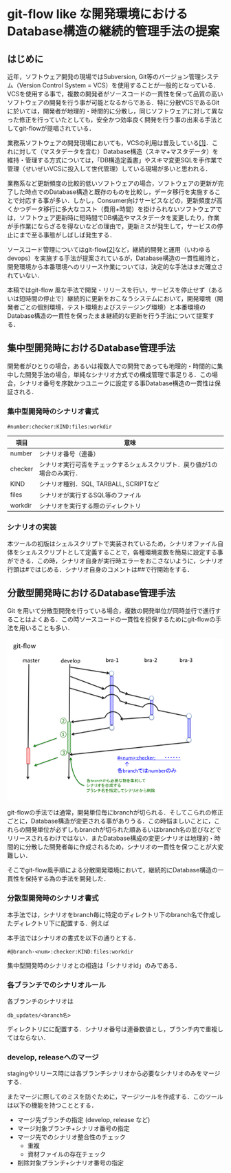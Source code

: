 #  git-flow like な開発環境におけるDatabase構造の継続的管理手法の提案

## はじめに

近年，ソフトウェア開発の現場ではSubversion, Git等のバージョン管理システム（Version Control System = VCS）を使用することが一般的となっている．VCSを使用する事で，複数の開発者がソースコードの一貫性を保って品質の高いソフトウェアの開発を行う事が可能となるからである．特に分散VCSであるGitに於いては，開発者が地理的・時間的に分散し，同じソフトウェアに対して異なった修正を行っていたとしても，安全かつ効率良く開発を行う事の出来る手法としてgit-flowが提唱されている．

業務系ソフトウェアの開発現場においても，VCSの利用は普及している[[1]]( http://bit.ly/1WubPNW )．これに対して（マスタデータを含む）Database構造（スキマ+マスタデータ）を維持・管理する方式については，「DB構造定義書」やスキマ変更SQLを手作業で管理（せいぜいVCSに投入して世代管理）している現場が多いと思われる．

業務系など更新頻度の比較的低いソフトウェアの場合，ソフトウェアの更新が完了した時点でのDatabase構造と既存のものを比較し，データ移行を実施することで対応する事が多い．しかし，Consumer向けサービスなどの，更新頻度が高くかつデータ移行に多大なコスト（費用+時間）を掛けられないソフトウェアでは，ソフトウェア更新時に短時間でDB構造やマスタデータを変更したり，作業が手作業にならざるを得ないなどの理由で，更新ミスが発生して，サービスの停止にまで至る事態がしばしば発生する．

ソースコード管理についてはgit-flow[[2]]( http://danielkummer.github.io/git-flow-cheatsheet/index.ja_JP.html )など，継続的開発と運用（いわゆるdevops）を実施する手法が提案されているが，Database構造の一貫性維持と，開発環境から本番環境へのリリース作業については，決定的な手法はまだ確立されていない．

本稿ではgit-flow 風な手法で開発・リリースを行い，サービスを停止せず（あるいは短時間の停止で）継続的に更新をおこなうシステムにおいて，開発環境（開発者ごとの個別環境，テスト環境およびステージング環境）と本番環境のDatabase構造の一貫性を保ったまま継続的な更新を行う手法について提案する．

## 集中型開発時におけるDatabase管理手法

開発者がひとりの場合，あるいは複数人での開発であっても地理的・時間的に集中した開発手法の場合，単純なシナリオ方式での構成管理で事足りる．この場合，シナリオ番号を序数かつユニークに設定する事Database構造の一貫性は保証される．

### 集中型開発時のシナリオ書式

```
#number:checker:KIND:files:workdir
```

| 項目 | 意味 |
|-----|---------------------|
|number| シナリオ番号（連番） |
|checker|シナリオ実行可否をチェックするシェルスクリプト．戻り値が1の場合のみ実行．|
|KIND|シナリオ種別．SQL, TARBALL, SCRIPTなど|
|files | シナリオが実行するSQL等のファイル |
|workdir| シナリオを実行する際のディレクトリ |


### シナリオの実装

本ツールの初版はシェルスクリプトで実装されているため，シナリオファイル自体をシェルスクリプトとして定義することで，各種環境変数を簡易に設定する事ができる．この時，シナリオ自身が実行時エラーをおこさないように，シナリオ行頭は#ではじめる．シナリオ自身のコメントは##で行開始をする．

## 分散型開発時におけるDatabase管理手法

Git を用いて分散型開発を行っている場合，複数の開発単位が同時並行で進行することはよくある．この時ソースコードの一貫性を担保するためにgit-flowの手法を用いることも多い．

![git-flow](img/git-flow.png)

git-flowの手法では通常，開発単位毎にbranchが切られる．そしてこられの修正ごとに，Database構造が変更される事がありうる．この時悩ましいことに，これらの開発単位が必ずしもbranchが切られた順あるいはbranch名の並びなどでリリースされるわけではない．またDatabase構成の変更シナリオは地理的・時間的に分散した開発者毎に作成されるため，シナリオの一貫性を保つことが大変難しい．

そこでgit-flow風手順による分散開発環境において，継続的にDatabase構造の一貫性を保持する為の手法を開発した．

### 分散型開発時のシナリオ書式

本手法では，シナリオをbranch毎に特定のディレクトリ下のbranch名で作成したディレクトリ下に配置する．例えば


本手法ではシナリオの書式を以下の通りとする．

```
#@branch-<num>:checker:KIND:files:workdir
```

集中型開発時のシナリオとの相違は「シナリオid」のみである．
 
### 各ブランチでのシナリオルール

各ブランチのシナリオは
```
db_updates/<branch名>
```
ディレクトリにに配置する．シナリオ番号は連番数値とし，ブランチ内で重複してはならない．

### develop, releaseへのマージ

stagingやリリース時には各ブランチシナリオから必要なシナリオのみをマージする．

またマージに際してのミスを防ぐために，マージツールを作成する．このツールは以下の機能を持つこととする．

* マージ先ブランチの指定 (develop, release など)
* マージ対象ブランチ+シナリオ番号の指定
* マージ先でのシナリオ整合性のチェック
    * 重複
    * 資材ファイルの存在チェック
* 削除対象ブランチ+シナリオ番号の指定
